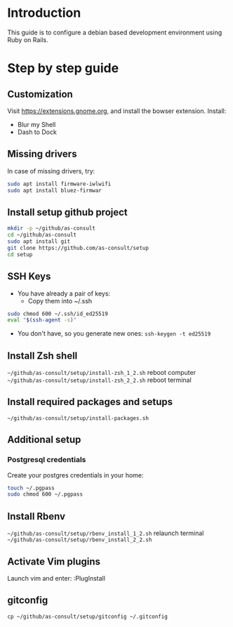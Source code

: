 # Introduction
This guide is to configure a debian based development environment using Ruby on Rails.

# Step by step guide
## Customization
Visit https://extensions.gnome.org, and install the bowser extension.
Install:
- Blur my Shell
- Dash to Dock

## Missing drivers
In case of missing drivers, try:
````bash
sudo apt install firmware-iwlwifi
sudo apt install bluez-firmwar
````

## Install setup github project
````bash
mkdir -p ~/github/as-consult
cd ~/github/as-consult
sudo apt install git
git clone https://github.com/as-consult/setup
cd setup
````

## SSH Keys
- You have already a pair of keys:
  - Copy them into ~/.ssh
````bash
sudo chmod 600 ~/.ssh/id_ed25519
eval "$(ssh-agent -s)"
````

- You don't have, so you generate new ones:
`ssh-keygen -t ed25519`

## Install Zsh shell
`~/github/as-consult/setup/install-zsh_1_2.sh`
reboot computer
`~/github/as-consult/setup/install-zsh_2_2.sh`
reboot terminal

## Install required packages and setups
`~/github/as-consult/setup/install-packages.sh`

## Additional setup
### Postgresql credentials
Create your postgres credentials in your home:
````bash
touch ~/.pgpass
sudo chmod 600 ~/.pgpass
````

## Install Rbenv
`~/github/as-consult/setup/rbenv_install_1_2.sh`
relaunch terminal
`~/github/as-consult/setup/rbenv_install_2_2.sh`

## Activate Vim plugins
Launch vim and enter: :PlugInstall

## gitconfig
`cp ~/github/as-consult/setup/gitconfig ~/.gitconfig`






